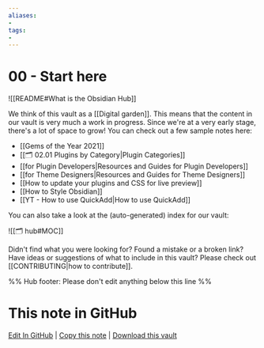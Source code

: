 ```yaml
---
aliases:
- 
tags:
- 
---
```

# 00 - Start here


![[README#What is the Obsidian Hub]]


We think of this vault as a [[Digital garden]]. This means that the content in our vault is very much a work in progress. Since we're at a very early stage, there's a lot of space to grow! You can check out a few sample notes here:

- [[Gems of the Year 2021]]
- [[🗂️ 02.01 Plugins by Category|Plugin Categories]]
- [[for Plugin Developers|Resources and Guides for Plugin Developers]]
- [[for Theme Designers|Resources and Guides for Theme Designers]]
- [[How to update your plugins and CSS for live preview]]
- [[How to Style Obsidian]]
- [[YT - How to use QuickAdd|How to use QuickAdd]]

You can also take a look at the (auto-generated) index for our vault:

![[🗂️ hub#MOC]]

Didn't find what you were looking for? Found a mistake or a broken link? Have ideas or suggestions of what to include in this vault? Please check out [[CONTRIBUTING|how to contribute]].

%% Hub footer: Please don't edit anything below this line %%

# This note in GitHub

<span class="git-footer">[Edit In GitHub](https://github.dev/obsidian-community/obsidian-hub/blob/main/00%20-%20Start%20here.md "git-hub-edit-note") | [Copy this note](https://raw.githubusercontent.com/obsidian-community/obsidian-hub/main/00%20-%20Start%20here.md "git-hub-copy-note") | [Download this vault](https://github.com/obsidian-community/obsidian-hub/archive/refs/heads/main.zip "git-hub-download-vault") </span>
